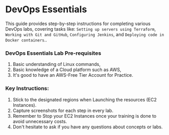 #  DevOps Essentials 

This guide provides step-by-step instructions for completing various DevOps labs, covering tasks like: 
`Setting up servers using Terraform`, `Working with Git and GitHub`, `Configuring Jenkins`, and `Deploying code in Docker containers`..

### DevOps Essentials Lab Pre-requisites
1. Basic understanding of Linux commands,
2. Basic knowledge of a Cloud platform such as AWS,
3. It's good to have an AWS-Free Tier Account for Practice.

### Key Instructions:

1. Stick to the designated regions when Launching the resources (EC2 Instances).
2. Capture screenshots for each step in every lab. 
3. Remember to Stop your EC2 Instances once your training is done to avoid unnecessary costs.
4. Don't hesitate to ask if you have any questions about concepts or labs.


